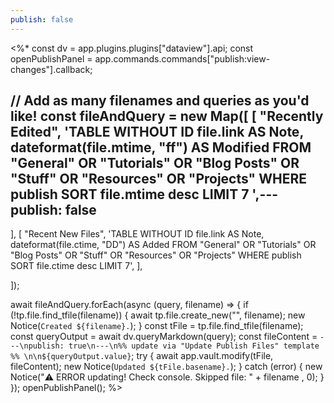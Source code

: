 ```yaml
---
publish: false
---
```


<%*
const dv = app.plugins.plugins["dataview"].api;
const openPublishPanel = app.commands.commands["publish:view-changes"].callback;

// Add as many filenames and queries as you'd like!
const fileAndQuery = new Map([
  [
    "Recently Edited",
    'TABLE WITHOUT ID file.link AS Note, dateformat(file.mtime, "ff") AS Modified FROM "General" OR "Tutorials" OR "Blog Posts" OR "Stuff" OR "Resources" OR "Projects" WHERE publish SORT file.mtime desc LIMIT 7 ',---
publish: false
---






  ],
  [
    "Recent New Files",
    'TABLE WITHOUT ID file.link AS Note, dateformat(file.ctime, "DD") AS Added FROM "General" OR "Tutorials" OR "Blog Posts" OR "Stuff" OR "Resources" OR "Projects" WHERE publish SORT file.ctime desc LIMIT 7',
  ],




]);

await fileAndQuery.forEach(async (query, filename) => {
  if (!tp.file.find_tfile(filename)) {
    await tp.file.create_new("", filename);
    new Notice(`Created ${filename}.`);
  }
  const tFile = tp.file.find_tfile(filename);
  const queryOutput = await dv.queryMarkdown(query);
  const fileContent = `---\npublish: true\n---\n%% update via "Update Publish Files" template %% \n\n${queryOutput.value}`;
  try {
    await app.vault.modify(tFile, fileContent);
    new Notice(`Updated ${tFile.basename}.`);
  } catch (error) {
    new Notice("⚠️ ERROR updating! Check console. Skipped file: " + filename , 0);
  }
});
openPublishPanel();
%>




